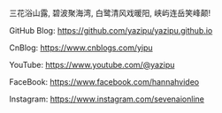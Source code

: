 三花浴山露, 碧波聚海湾, 白鹭清风戏暖阳, 峡屿连岳笑峰颠!

GitHub Blog: https://github.com/yazipu/yazipu.github.io

CnBlog: https://www.cnblogs.com/yipu

YouTube: https://www.youtube.com/@yazipu

FaceBook: https://www.facebook.com/hannahvideo

Instagram: https://www.instagram.com/sevenaionline